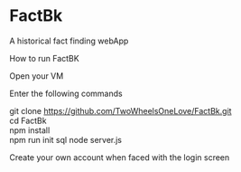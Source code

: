 # FactBk
A historical fact finding webApp

How to run FactBK  

Open your VM  

Enter the following commands  

git clone https://github.com/TwoWheelsOneLove/FactBk.git   
cd FactBk	  
npm install	   
npm run init sql 
node server.js  

Create your own account when faced with the login screen

